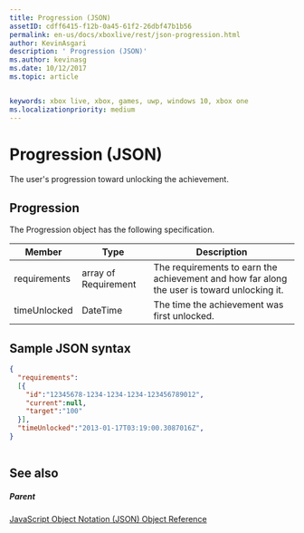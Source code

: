 ```yaml
---
title: Progression (JSON)
assetID: cdff6415-f12b-0a45-61f2-26dbf47b1b56
permalink: en-us/docs/xboxlive/rest/json-progression.html
author: KevinAsgari
description: ' Progression (JSON)'
ms.author: kevinasg
ms.date: 10/12/2017
ms.topic: article


keywords: xbox live, xbox, games, uwp, windows 10, xbox one
ms.localizationpriority: medium
---
```



# Progression (JSON)
The user's progression toward unlocking the achievement. 
<a id="ID4EN"></a>

 
## Progression
 
The Progression object has the following specification.
 
| Member| Type| Description| 
| --- | --- | --- | 
| requirements| array of Requirement| The requirements to earn the achievement and how far along the user is toward unlocking it.| 
| timeUnlocked| DateTime| The time the achievement was first unlocked.| 
  
<a id="ID4ETB"></a>

 
## Sample JSON syntax
 

```json
{
  "requirements":
  [{
    "id":"12345678-1234-1234-1234-123456789012",
    "current":null,
    "target":"100"
  }],
  "timeUnlocked":"2013-01-17T03:19:00.3087016Z",
}
    
```

  
<a id="ID4E3B"></a>

 
## See also
 
<a id="ID4E5B"></a>

 
##### Parent 

[JavaScript Object Notation (JSON) Object Reference](atoc-xboxlivews-reference-json.md)

   